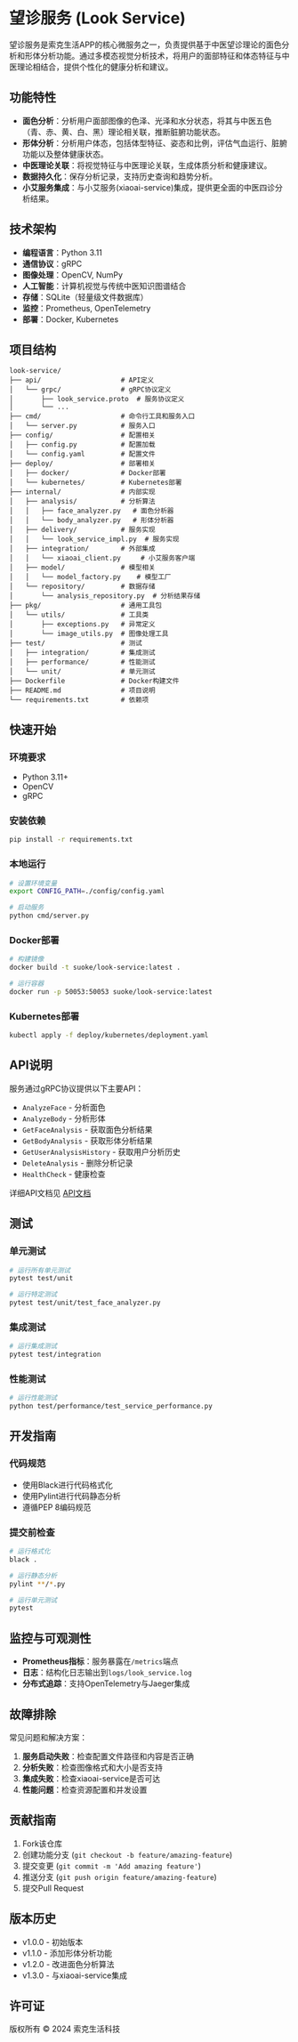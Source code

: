 # 望诊服务 (Look Service)

望诊服务是索克生活APP的核心微服务之一，负责提供基于中医望诊理论的面色分析和形体分析功能。通过多模态视觉分析技术，将用户的面部特征和体态特征与中医理论相结合，提供个性化的健康分析和建议。

## 功能特性

- **面色分析**：分析用户面部图像的色泽、光泽和水分状态，将其与中医五色（青、赤、黄、白、黑）理论相关联，推断脏腑功能状态。
- **形体分析**：分析用户体态，包括体型特征、姿态和比例，评估气血运行、脏腑功能以及整体健康状态。
- **中医理论关联**：将视觉特征与中医理论关联，生成体质分析和健康建议。
- **数据持久化**：保存分析记录，支持历史查询和趋势分析。
- **小艾服务集成**：与小艾服务(xiaoai-service)集成，提供更全面的中医四诊分析结果。

## 技术架构

- **编程语言**：Python 3.11
- **通信协议**：gRPC
- **图像处理**：OpenCV, NumPy
- **人工智能**：计算机视觉与传统中医知识图谱结合
- **存储**：SQLite（轻量级文件数据库）
- **监控**：Prometheus, OpenTelemetry
- **部署**：Docker, Kubernetes

## 项目结构

```
look-service/
├── api/                    # API定义
│   └── grpc/               # gRPC协议定义
│       ├── look_service.proto  # 服务协议定义
│       └── ...
├── cmd/                    # 命令行工具和服务入口
│   └── server.py           # 服务入口
├── config/                 # 配置相关
│   ├── config.py           # 配置加载
│   └── config.yaml         # 配置文件
├── deploy/                 # 部署相关
│   ├── docker/             # Docker部署
│   └── kubernetes/         # Kubernetes部署
├── internal/               # 内部实现
│   ├── analysis/           # 分析算法
│   │   ├── face_analyzer.py   # 面色分析器
│   │   └── body_analyzer.py   # 形体分析器
│   ├── delivery/           # 服务实现
│   │   └── look_service_impl.py  # 服务实现
│   ├── integration/        # 外部集成
│   │   └── xiaoai_client.py     # 小艾服务客户端
│   ├── model/              # 模型相关
│   │   └── model_factory.py    # 模型工厂
│   └── repository/         # 数据存储
│       └── analysis_repository.py  # 分析结果存储
├── pkg/                    # 通用工具包
│   └── utils/              # 工具类
│       ├── exceptions.py   # 异常定义
│       └── image_utils.py  # 图像处理工具
├── test/                   # 测试
│   ├── integration/        # 集成测试
│   ├── performance/        # 性能测试
│   └── unit/               # 单元测试
├── Dockerfile              # Docker构建文件
├── README.md               # 项目说明
└── requirements.txt        # 依赖项
```

## 快速开始

### 环境要求

- Python 3.11+
- OpenCV
- gRPC

### 安装依赖

```bash
pip install -r requirements.txt
```

### 本地运行

```bash
# 设置环境变量
export CONFIG_PATH=./config/config.yaml

# 启动服务
python cmd/server.py
```

### Docker部署

```bash
# 构建镜像
docker build -t suoke/look-service:latest .

# 运行容器
docker run -p 50053:50053 suoke/look-service:latest
```

### Kubernetes部署

```bash
kubectl apply -f deploy/kubernetes/deployment.yaml
```

## API说明

服务通过gRPC协议提供以下主要API：

- `AnalyzeFace` - 分析面色
- `AnalyzeBody` - 分析形体
- `GetFaceAnalysis` - 获取面色分析结果
- `GetBodyAnalysis` - 获取形体分析结果
- `GetUserAnalysisHistory` - 获取用户分析历史
- `DeleteAnalysis` - 删除分析记录
- `HealthCheck` - 健康检查

详细API文档见 [API文档](../../../docs/api/look_service_api.md)

## 测试

### 单元测试

```bash
# 运行所有单元测试
pytest test/unit

# 运行特定测试
pytest test/unit/test_face_analyzer.py
```

### 集成测试

```bash
# 运行集成测试
pytest test/integration
```

### 性能测试

```bash
# 运行性能测试
python test/performance/test_service_performance.py
```

## 开发指南

### 代码规范

- 使用Black进行代码格式化
- 使用Pylint进行代码静态分析
- 遵循PEP 8编码规范

### 提交前检查

```bash
# 运行格式化
black .

# 运行静态分析
pylint **/*.py

# 运行单元测试
pytest
```

## 监控与可观测性

- **Prometheus指标**：服务暴露在`/metrics`端点
- **日志**：结构化日志输出到`logs/look_service.log`
- **分布式追踪**：支持OpenTelemetry与Jaeger集成

## 故障排除

常见问题和解决方案：

1. **服务启动失败**：检查配置文件路径和内容是否正确
2. **分析失败**：检查图像格式和大小是否支持
3. **集成失败**：检查xiaoai-service是否可达
4. **性能问题**：检查资源配置和并发设置

## 贡献指南

1. Fork该仓库
2. 创建功能分支 (`git checkout -b feature/amazing-feature`)
3. 提交变更 (`git commit -m 'Add amazing feature'`)
4. 推送分支 (`git push origin feature/amazing-feature`)
5. 提交Pull Request

## 版本历史

- v1.0.0 - 初始版本
- v1.1.0 - 添加形体分析功能
- v1.2.0 - 改进面色分析算法
- v1.3.0 - 与xiaoai-service集成

## 许可证

版权所有 © 2024 索克生活科技 
